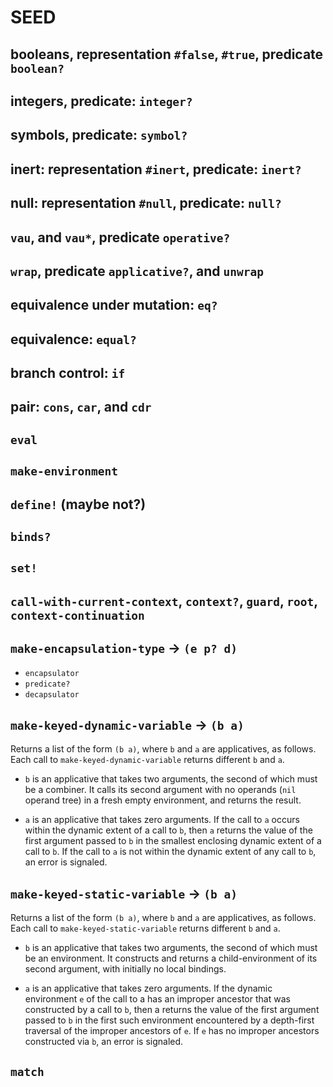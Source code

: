 # SEED

## booleans, representation `#false`, `#true`, predicate `boolean?`

## integers, predicate: `integer?`

## symbols, predicate: `symbol?`

## inert: representation `#inert`, predicate: `inert?`

## null: representation `#null`, predicate: `null?`

## `vau`, and `vau*`, predicate `operative?`

## `wrap`, predicate `applicative?`, and `unwrap`

## equivalence under mutation: `eq?`

## equivalence: `equal?`

## branch control: `if`

## pair: `cons`, `car`, and `cdr`

## `eval`

## `make-environment`

## `define!` (maybe not?)

## `binds?`

## `set!`

## `call-with-current-context`, `context?`, `guard`, `root`, `context-continuation`

## `make-encapsulation-type` -> `(e p? d)`

- `encapsulator`
- `predicate?`
- `decapsulator`

## `make-keyed-dynamic-variable` -> `(b a)`

Returns a list of the form `(b a)`, where `b` and `a` are
applicatives, as follows. Each call to `make-keyed-dynamic-variable`
returns different `b` and `a`.

- `b` is an applicative that takes two arguments, the second of which
  must be a combiner. It calls its second argument with no operands
  (`nil` operand tree) in a fresh empty environment, and returns the
  result.

- `a` is an applicative that takes zero arguments. If the call to `a`
  occurs within the dynamic extent of a call to `b`, then `a`
  returns the value of the first argument passed to `b` in the
  smallest enclosing dynamic extent of a call to `b`. If the call to
  `a` is not within the dynamic extent of any call to `b`, an error is
  signaled.

## `make-keyed-static-variable` -> `(b a)`

Returns a list of the form `(b a)`, where `b` and `a` are
applicatives, as follows. Each call to `make-keyed-static-variable`
returns different `b` and `a`.

- `b` is an applicative that takes two arguments, the second of which
  must be an environment. It constructs and returns a
  child-environment of its second argument, with initially no local
  bindings.

- `a` is an applicative that takes zero arguments. If the dynamic
  environment `e` of the call to a has an improper ancestor that was
  constructed by a call to `b`, then a returns the value of the first
  argument passed to `b` in the first such environment encountered by
  a depth-first traversal of the improper ancestors of `e`. If `e` has
  no improper ancestors constructed via `b`, an error is signaled.

## `match`
